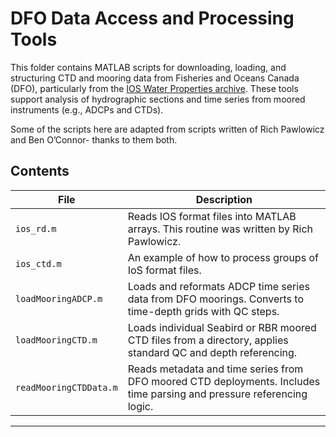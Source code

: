 # DFO Data Access and Processing Tools

This folder contains MATLAB scripts for downloading, loading, and structuring CTD and mooring data from Fisheries and Oceans Canada (DFO), particularly from the [IOS Water Properties archive](https://www.waterproperties.ca/). These tools support analysis of hydrographic sections and time series from moored instruments (e.g., ADCPs and CTDs).

Some of the scripts here are adapted from scripts written of Rich Pawlowicz and Ben O’Connor- thanks to them both. 

## Contents

| File                 | Description |
|----------------------|-------------|
| `ios_rd.m`           | Reads IOS format files into MATLAB arrays. This routine was written by Rich Pawlowicz. |
| `ios_ctd.m`          | An example of how to process groups of IoS format files.
| `loadMooringADCP.m`  | Loads and reformats ADCP time series data from DFO moorings. Converts to time-depth grids with QC steps. |
| `loadMooringCTD.m`   | Loads individual Seabird or RBR moored CTD files from a directory, applies standard QC and depth referencing. |
| `readMooringCTDData.m` | Reads metadata and time series from DFO moored CTD deployments. Includes time parsing and pressure referencing logic. |

---

